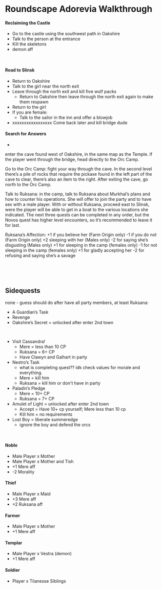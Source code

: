 # Roundscape Adorevia Walkthrough

#### Reclaiming the Castle
- Go to the castle using the southwest path in Oakshire
- Talk to the person at the entrance
- Kill the skeletons
- demon aff

<br>

#### Road to Slinsk
- Return to Oakshire
- Talk to the girl near the north exit
- Leave through the north exit and kill five wolf packs
  - Return to Oakshire then leave through the north exit again to make them respawn
- Return to the girl
- If you are female:
  - Talk to the sailor in the inn and offer a blowjob
- xxxxxxxxxxxxxxxxx Come back later and kill bridge dude

#### Search for Answers
- 
enter the cave found west of Oakshire, in the same map as the Temple. If the player went through the bridge, head directly to the Orc Camp.

Go to the Orc Camp:
fight your way through the cave. In the second level there’s a pile of rocks  that  require the  pickaxe  found  in  the  left part of the cave to clear, there’s also an item to the right. After exiting the cave, go north to the Orc Camp.

Talk  to  Ruksana:
in  the  camp,  talk  to Ruksana about Murkhal’s plans and how to counter his operations. She will offer to join the party and to have sex with a male player. With  or  without  Ruksana,  proceed  east  to Slinsk,  were  the  player  will  be  able  to  get  in  a boat to the various locations she indicated. The next  three  quests  can  be  completed  in  any order,  but  the  Novos  quest  has  higher  level encounters, so it’s recommended to leave it for last.

Ruksana’s Affection: 
+1 if you believe her (Farm Origin only) 
-1 if you do not (Farm Origin only) 
+2 sleeping with her (Males only) 
-2 for saying she’s disgusting (Males only) 
+1 for sleeping in the camp (females only) 
-1 for not sleeping in the camp (females only) 
+1 for gladly accepting her 
-2 for refusing and saying she’s a savage

<br>
<br>
<br>

## Sidequests
none - guess should do after have all party members, at least Ruksana:
- A Guardian’s Task
- Revenge
- Oakshire’s Secret = unlocked after enter 2nd town

<br>

- Visit Cassandra!
  - Mere = less than 10 CP 
  - Ruksana = 6+ CP
  - Have Clawyn and Galhart in party
- Nestro’s Task
  - what is completing quest?? idk check values for morale and everything.
  - Mere = kill him
  - Ruksana = kill him or don't have in party
- Paladin’s Pledge
  - Mere = 10+ CP
  - Ruksana = 7+ CP
- Amulet of Light = unlocked after enter 2nd town
  - Accept = Have 10+ cp yourself; Mere less than 10 cp
  - Kill him = no requirements
- Lost Boy = liberate summeredge
  - ignore the boy and defend the orcs


<br>

#### Noble
- Male Player x Mother
- Male Player x Mother and Tish
- +1 Mere aff
- -2 Morality

#### Thief
- Male Player x Maid
- +3 Mere aff
- +2 Ruksana aff

#### Farmer
- Male Player x Mother
- +1 Mere aff

#### Templar
- Male Player x Vestra (demon)
- +1 Mere aff

#### Soldier
- Player x Tilanesse Siblings
